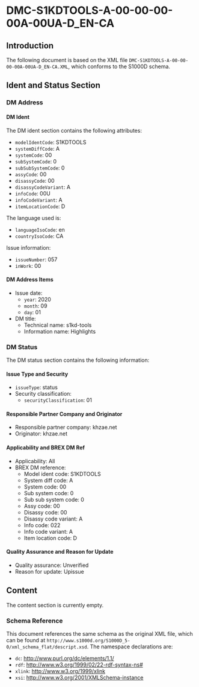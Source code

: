 # DMC-S1KDTOOLS-A-00-00-00-00A-00UA-D_EN-CA
## Introduction
The following document is based on the XML file `DMC-S1KDTOOLS-A-00-00-00-00A-00UA-D_EN-CA.XML`, which conforms to the S1000D schema.

## Ident and Status Section
### DM Address
#### DM Ident
The DM ident section contains the following attributes:
* `modelIdentCode`: S1KDTOOLS
* `systemDiffCode`: A
* `systemCode`: 00
* `subSystemCode`: 0
* `subSubSystemCode`: 0
* `assyCode`: 00
* `disassyCode`: 00
* `disassyCodeVariant`: A
* `infoCode`: 00U
* `infoCodeVariant`: A
* `itemLocationCode`: D

The language used is:
* `languageIsoCode`: en
* `countryIsoCode`: CA

Issue information:
* `issueNumber`: 057
* `inWork`: 00

#### DM Address Items
* Issue date: 
  + `year`: 2020
  + `month`: 09
  + `day`: 01
* DM title:
  + Technical name: s1kd-tools
  + Information name: Highlights

### DM Status
The DM status section contains the following information:
#### Issue Type and Security
* `issueType`: status
* Security classification: 
  + `securityClassification`: 01

#### Responsible Partner Company and Originator
* Responsible partner company: khzae.net
* Originator: khzae.net

#### Applicability and BREX DM Ref
* Applicability: All
* BREX DM reference:
  + Model ident code: S1KDTOOLS
  + System diff code: A
  + System code: 00
  + Sub system code: 0
  + Sub sub system code: 0
  + Assy code: 00
  + Disassy code: 00
  + Disassy code variant: A
  + Info code: 022
  + Info code variant: A
  + Item location code: D

#### Quality Assurance and Reason for Update
* Quality assurance: Unverified
* Reason for update: Upissue

## Content
The content section is currently empty.

### Schema Reference
This document references the same schema as the original XML file, which can be found at `http://www.s1000d.org/S1000D_5-0/xml_schema_flat/descript.xsd`. The namespace declarations are:
* `dc`: http://www.purl.org/dc/elements/1.1/
* `rdf`: http://www.w3.org/1999/02/22-rdf-syntax-ns#
* `xlink`: http://www.w3.org/1999/xlink
* `xsi`: http://www.w3.org/2001/XMLSchema-instance